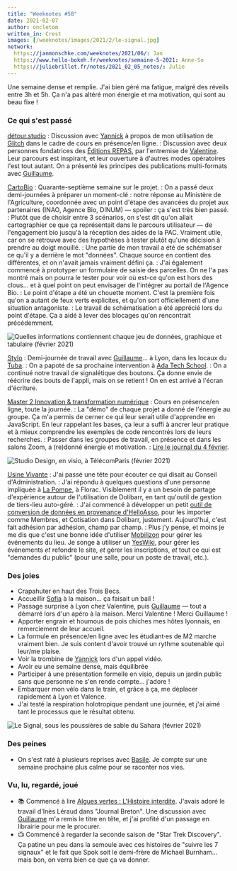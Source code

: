 ```yaml
---
title: "Weeknotes #58"
date: 2021-02-07
author: oncletom
written_in: Crest
images: [/weeknotes/images/2021/2/le-signal.jpg]
network:
  https://janmonschke.com/weeknotes/2021/06/: Jan
  https://www.hello-bokeh.fr/weeknotes/semaine-5-2021: Anne-So
  https://juliebrillet.fr/notes/2021_02_05_notes/: Julie
---
```


Une semaine dense et remplie. J'ai bien géré ma fatigue, malgré des réveils entre 3h et 5h. Ça n'a pas altéré mon énergie et ma motivation, qui sont au beau fixe !

<!--more-->

### Ce qui s'est passé

[détour.studio]
: Discussion avec [Yannick] à propos de mon utilisation de [Glitch](https://glitch.com) dans le cadre de cours en présence/en ligne.
: Discussion avec deux personnes fondatrices des [Éditions REPAS](http://editionsrepas.free.fr/), par l'entremise de [Valentine](https://www.twitter.com/PorcheValentine). Leur parcours est inspirant, et leur ouverture à d'autres modes opératoires l'est tout autant. On a présenté les principes des publications multi-formats avec [Guillaume].

[CartoBio]
: Quarante-septième semaine sur le projet.
: On a passé deux demi-journées à préparer un moment-clé : notre réponse au Ministère de l'Agriculture, coordonnée avec un point d'étape des avancées du projet aux partenaires (INAO, Agence Bio, DINUM) — spoiler : ça s'est très bien passé.
: Plutôt que de choisir entre 3 scénarios, on s'est dit qu'on allait cartographier ce que ça représentait dans le parcours utilisateur — de l'engagement bio jusqu'à la réception des aides de la PAC. Vraiment utile, car on se retrouve avec des hypothèses à tester plutôt qu'une décision à prendre au doigt mouillé.
: Une partie de mon travail a été de schématiser ce qu'il y a derrière le mot "données". Chaque source en contient des différentes, et on n'avait jamais vraiment défini ça.
: J'ai également commencé à prototyper un formulaire de saisie des parcelles. On ne l'a pas montré mais on pourra le tester pour voir où est-ce qu'on est hors des clous… et à quel point on peut envisager de l'intégrer au portail de l'Agence Bio.
: Le point d'étape a été un chouette moment. C'est la première fois qu'on a autant de feux verts explicites, et qu'on sort officiellement d'une situation antagoniste.
: Le travail de schématisation a été apprécié lors du point d'étape. Ça a aidé à lever des blocages qu'on rencontrait précédemment.

![](/weeknotes/images/2021/2/cartobio-donnees.png "Quelles informations contiennent chaque jeu de données, graphique et tabulaire (février 2021)")

[Stylo]
: Demi-journée de travail avec [Guillaume]… à Lyon, dans les locaux du [Tuba](https://www.tuba-lyon.com/).
: On a papoté de sa prochaine intervention à [Ada Tech School](https://adatechschool.fr).
: On a continué notre travail de signalétique des boutons. Ça donne envie de réécrire des bouts de l'appli, mais on se retient ! On en est arrivé à l'écran d'écriture.

[Master 2 Innovation & transformation numérique]
: Cours en présence/en ligne, toute la journée.
: La "démo" de chaque projet a donné de l'énergie au groupe. Ça m'a permis de cerner ce qui leur serait utile d'apprendre en JavaScript. En leur rappelant les bases, ça leur a suffi à ancrer leur pratique et à mieux comprendre les exemples de code rencontrés lors de leurs recherches.
: Passer dans les groupes de travail, en présence et dans les salons Zoom, a (re)donné énergie et motivation.
: [Lire le journal du 4 février](https://github.com/oncletom/m2-min-2020/blob/main/JOURNAL.md#jeudi-4-f%C3%A9vrier-2021).

![](/weeknotes/images/2021/2/studio-design.jpg "Studio Design, en visio, à TélécomParis (février 2021)")

[Usine Vivante]
: J'ai passé une tête pour écouter ce qui disait au Conseil d'Administration.
: J'ai répondu à quelques questions d'une personne impliquée à [La Pompe](https://atelier-lapompe.com/), à Florac. Visiblement il y a un besoin de partage d'expérience autour de l'utilisation de Dolibarr, en tant qu'outil de gestion de tiers-lieu auto-géré.
: J'ai commencé à développer un petit [outil de conversion de données en provenance d'HelloAsso](https://oncletom.github.io/helloasso-dolibarr/), pour les importer comme Membres, et Cotisation dans Dolibarr, justement. Aujourd'hui, c'est fait adhésion par adhésion, champ par champ.
: Plus j'y pense, et moins je me dis que c'est une bonne idée d'utiliser [Mobilizon](https://joinmobilizon.org/) pour gérer les événements du lieu. Je songe à utiliser un [YesWiki], pour gérer les événements _et_ refondre le site, _et_ gérer les inscriptions, _et_ tout ce qui est "demandes du public" (pour une salle, pour un poste de travail, etc.).

### Des joies

- Crapahuter en haut des Trois Becs.
- Accueillir [Sofia](https://twitter.com/sofiaboulaarab) à la maison… ça faisait un bail !
- Passage surprise à Lyon chez Valentine, puis [Guillaume] — tout a démarré lors d'un apéro à la maison. Merci Valentine ! Merci Guillaume !
- Apporter engrain et houmous de pois chiches mes hôtes lyonnais, en remerciement de leur accueil.
- La formule en présence/en ligne avec les étudiant·es de M2 marche vraiment bien. Je suis content d'avoir trouvé un rythme soutenable qui leur/me plaise.
- Voir la trombine de [Yannick] lors d'un appel vidéo.
- Avoir eu une semaine dense, mais équilibrée
- Participer à une présentation formelle en visio, depuis un jardin public sans que personne ne s'en rende compte… j'adore !
- Embarquer mon vélo dans le train, et grâce à ça, me déplacer rapidement à Lyon et Valence.
- J'ai testé la respiration holotropique pendant une journée, et j'ai aimé tant le processus que le résultat obtenu.

![](/weeknotes/images/2021/2/le-signal.jpg "Le Signal, sous les poussières de sable du Sahara (février 2021)")

### Des peines

- On s'est raté à plusieurs reprises avec [Basile]. Je compte sur une semaine prochaine plus calme pour se raconter nos vies.

### Vu, lu, regardé, joué

- 📚 Commencé à lire [Algues vertes : L'Histoire interdite](https://www.editions-delcourt.fr/bd/series/serie-algues-vertes-l-histoire-interdite/album-algues-vertes-l-histoire-interdite). J'avais adoré le travail d'Inès Léraud dans "Journal Breton". Une discussion avec [Guillaume] m'a remis le titre en tête, et j'ai profité d'un passage en librairie pour me le procurer.
- 📺 Commencé à regarder la seconde saison de "Star Trek Discovery". Ça patine un peu dans la semoule avec ces histoires de "suivre les 7 signaux" et le fait que Spok soit le demi-frère de Michael Burnham… mais bon, on verra bien ce que ça va donner.

[détour.studio]: /
[Solstice]: https://solstice.coop/
[Stylo]: https://github.com/EcrituresNumeriques/stylo
[CartoBio]: https://cartobio.org/
[Usine Vivante]: https://www.usinevivante.org
[Master 2 Design et Management de l'Innovation Interactive]: https://www.gobelins.fr/formation/mdi-design-et-management-de-l-innovation-interactive-cycle-2-lead-technique-ou-lead
[Master 2 Innovation & transformation numérique]: https://www.sciencespo.fr/ecole-management-innovation/fr/formations/innovation-transformation-numerique.html
[La Zone]: http://la.zone
[YesWiki]: https://yeswiki.net
[Rencontres de Die et de la Biovallée]: https://www.ecologieauquotidien.fr/

[Noémie]: https://noemiegirard.co
[Guillaume]: https://www.yuzutech.fr/
[Antoine]: https://www.quaternum.net/
[Yannick]: https://elsif.fr/
[Basile]: https://basilesimon.fr/
[Maïtané]: https://maiwann.net/
[Laurent]: https://cocotier.xyz/
